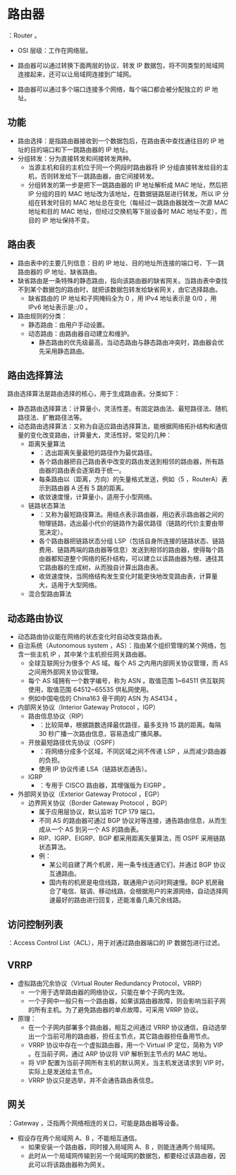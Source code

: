 # 路由器

：Router 。
- OSI 层级：工作在网络层。
- 路由器可以通过转换下面两层的协议、转发 IP 数据包，将不同类型的局域网连接起来，还可以让局域网连接到广域网。
- 路由器可以通过多个端口连接多个网络，每个端口都会被分配独立的 IP 地址。


  <!-- - 广播风暴是指大量广播帧占用带宽导致网络瘫痪。 -->


## 功能

- 路由选择：是指路由器接收到一个数据包后，在路由表中查找通往目的 IP 地址的目的端口和下一跳路由器的 IP 地址。
- 分组转发：分为直接转发和间接转发两种。
  - 当源主机和目的主机位于同一个网段时路由器将 IP 分组直接转发给目的主机，否则转发给下一跳路由器，由它间接转发。
  - 分组转发的第一步是把下一跳路由器的 IP 地址解析成 MAC 地址，然后把 IP 分组的目的 MAC 地址改为该地址，在数据链路层进行转发。所以 IP 分组在转发时目的 MAC 地址总在变化（每经过一跳路由器就改一次源 MAC 地址和目的 MAC 地址，但经过交换机等下层设备时 MAC 地址不变），而目的 IP 地址保持不变。

## 路由表

- 路由表中的主要几列信息：目的 IP 地址、目的地址所连接的端口号、下一跳路由器的 IP 地址、缺省路由。
- 缺省路由是一条特殊的静态路由，指向该路由器的缺省网关。当路由表中查找不到某个数据包的路由时，就把该数据包转发给缺省网关，由它选择路由。
  - 缺省路由的 IP 地址和子网掩码全为 0 ，用 IPv4 地址表示是 0/0 ，用 IPv6 地址表示是::/0 。
- 路由规则的分类：
  - 静态路由：由用户手动设置。
  - 动态路由：由路由器自动建立和维护。
    - 静态路由的优先级最高，当动态路由与静态路由冲突时，路由器会优先采用静态路由。

## 路由选择算法

路由选择算法是路由选择的核心，用于生成路由表。分类如下：
- 静态路由选择算法：计算量小，灵活性差。有固定路由法、最短路径法、随机路径法、扩散路径法等。
- 动态路由选择算法：又称为自适应路由选择算法，能根据网络拓扑结构和通信量的变化改变路由，计算量大，灵活性好。常见的几种：
  - 距离矢量算法
    - ：选出距离矢量最短的路径作为最优路径。
    - 各个路由器把自己路由表中改变的路由发送到相邻的路由器，所有路由器的路由表会逐渐趋于统一。
    - 每条路由以（距离，方向）的矢量格式发送，例如（5 ，RouterA）表示到路由器 A 还有 5 跳的距离。
    - 收敛速度慢，计算量小，适用于小型网络。
  - 链路状态算法
    - ：又称为最短路径算法。用结点表示路由器，用边表示路由器之间的物理链路，选出最小代价的链路作为最优路径（链路的代价主要由带宽决定）。
    - 各个路由器把链路状态分组 LSP（包括自身所连接的链路状态、链路费用、链路两端的路由器等信息）发送到相邻的路由器，使得每个路由器都知道整个网络的拓扑结构，可以建立以该路由器为根、通往其它路由器的生成树，从而独自计算出路由表。
    - 收敛速度快，当网络结构发生变化时能更快地改变路由表，计算量大，适用于大型网络。
  - 混合型路由算法

## 动态路由协议

- 动态路由协议能在网络的状态变化时自动改变路由表。
- 自治系统（Autonomous system ，AS）：指由某个组织管理的某个网络，包含一些主机 IP ，其中某个主机担任网关路由器。
  - 全球互联网分为很多个 AS 域。每个 AS 之内用内部网关协议管理，而 AS 之间用外部网关协议管理。
  - 每个 AS 域拥有一个数字编号，称为 ASN 。取值范围 1~64511 供互联网使用，取值范围 64512~65535 供私网使用。
  - 例如中国电信的 China163 骨干网的 ASN 为 AS4134 。
- 内部网关协议（Interior Gateway Protocol ，IGP）
  - 路由信息协议（RIP）
    - ：比较简单，根据跳数选择最优路径，最多支持 15 跳的距离。每隔 30 秒广播一次路由信息，容易造成广播风暴。
  - 开放最短路径优先协议（OSPF）
    - ：将网络分成多个区域，不同区域之间不传递 LSP ，从而减少路由器的负担。
    - 使用 IP 协议传递 LSA（链路状态通告）。
  - IGRP
    - ：专用于 CISCO 路由器，其增强版为 EIGRP 。
- 外部网关协议（Exterior Gateway Protocol ，EGP）
  - 边界网关协议（Border Gateway Protocol ，BGP）
    - 属于应用层协议，默认监听 TCP 179 端口。
    - 不同 AS 的路由器可通过 BGP 协议对等连接，通告路由信息，从而生成从一个 AS 到另一个 AS 的路由表。
    - RIP、IGRP、EIGRP、BGP 都采用距离矢量算法，而 OSPF 采用链路状态算法。
    - 例：
      - 某公司自建了两个机房，用一条专线连通它们，并通过 BGP 协议互通路由。
      - 国内有的机房是电信线路，联通用户访问时网速慢。BGP 机房融合了电信、联调、移动线路，会根据用户的来源网络，自动选择网速最好的路由进行回复，还能准备几条冗余线路。

## 访问控制列表

：Access Control List（ACL），用于对通过路由器端口的 IP 数据包进行过滤。

## VRRP

- 虚拟路由冗余协议（Virtual Router Redundancy Protocol，VRRP）
  - 一个用于选举路由器的网络协议，只能在单个子网内生效。
  - 一个子网中一般只有一个路由器，如果该路由器故障，则会影响当前子网的所有主机。为了避免路由器的单点故障，可采用 VRRP 协议。
- 原理：
  - 在一个子网内部署多个路由器，相互之间通过 VRRP 协议通信，自动选举出一个当前可用的路由器，担任主节点，其它路由器担任备用节点。
  - VRRP 协议中存在一个虚拟路由器，用一个 Virtual IP 定位，简称为 VIP 。在当前子网，通过 ARP 协议将 VIP 解析到主节点的 MAC 地址。
  - 将 VIP 配置为当前子网所有主机的默认网关。当主机发送请求到 VIP 时，实际上是发送给主节点。
  - VRRP 协议只是选举，并不会通告路由表信息。


## 网关

：Gateway ，泛指两个网络相连的关口，可能是路由器等设备。
- 假设存在两个局域网 A、B ，不能相互通信。
  - 如果安装一个路由器，同时接入局域网 A、B ，则能连通两个局域网。
  - 此时从一个局域网传输到另一个局域网的数据包，都要经过该路由器，因此可以将该路由器称为网关。
